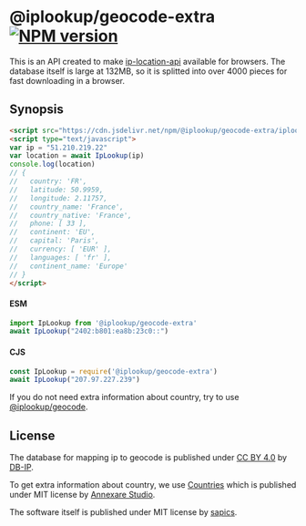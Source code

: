 # @iplookup/geocode-extra [![NPM version](https://badge.fury.io/js/@iplookup/geocode-extra)](https://badge.fury.io/js/@iplookup/geocode-extra)

This is an API created to make [ip-location-api](https://github.com/sapics/ip-location-api) available for browsers.
The database itself is large at 132MB, so it is splitted into over 4000 pieces for fast downloading in a browser.


## Synopsis

```html
<script src="https://cdn.jsdelivr.net/npm/@iplookup/geocode-extra/iplookup.min.js"></script>
<script type="text/javascript">
var ip = "51.210.219.22"
var location = await IpLookup(ip)
console.log(location)
// {
//   country: 'FR',
//   latitude: 50.9959,
//   longitude: 2.11757,
//   country_name: 'France',
//   country_native: 'France',
//   phone: [ 33 ],
//   continent: 'EU',
//   capital: 'Paris',
//   currency: [ 'EUR' ],
//   languages: [ 'fr' ],
//   continent_name: 'Europe'
// }
</script>
```

#### ESM

```javascript
import IpLookup from '@iplookup/geocode-extra'
await IpLookup("2402:b801:ea8b:23c0::")
```

#### CJS

```javascript
const IpLookup = require('@iplookup/geocode-extra')
await IpLookup("207.97.227.239")
```

If you do not need extra information about country, try to use [@iplookup/geocode](https://github.com/sapics/ip-location-api/tree/main/browser/geocode).


## License

The database for mapping ip to geocode is published under [CC BY 4.0](https://creativecommons.org/licenses/by/4.0/) by [DB-IP](https://db-ip.com/db/download/ip-to-city-lite).

To get extra information about country, we use [Countries](https://github.com/annexare/Countries) which is published under MIT license by [Annexare Studio](https://annexare.com/).

The software itself is published under MIT license by [sapics](https://github.com/sapics).
